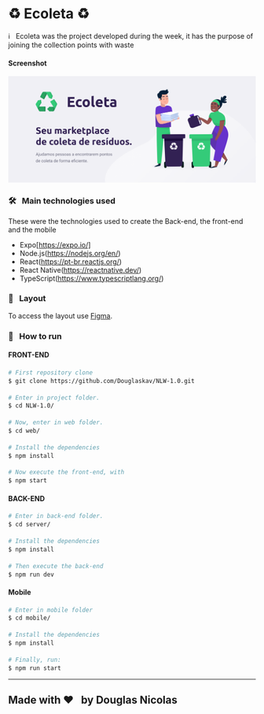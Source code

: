 # :recycle: Ecoleta :recycle:
 :information_source: &nbsp; Ecoleta was the project developed during the week, it has the purpose of joining the collection points with waste
#### Screenshot

<img src="./assets/banner.png" alt="Ecoleta"></img>

### 🛠 &nbsp; Main technologies used
These were the technologies used to create the Back-end, the front-end and the mobile

- Expo[https://expo.io/]
- Node.js(https://nodejs.org/en/)
- React(https://pt-br.reactjs.org/)
- React Native(https://reactnative.dev/)
- TypeScript(https://www.typescriptlang.org/)

### 🔖 &nbsp; Layout
To access the layout use [Figma](https://www.figma.com/file/1SxgOMojOB2zYT0Mdk28lB/).

### 🚀 &nbsp; How to run
#### FRONT-END
```bash
# First repository clone
$ git clone https://github.com/Douglaskav/NLW-1.0.git

# Enter in project folder.
$ cd NLW-1.0/

# Now, enter in web folder.
$ cd web/

# Install the dependencies
$ npm install

# Now execute the front-end, with 
$ npm start
```
#### BACK-END
```bash
# Enter in back-end folder.
$ cd server/

# Install the dependencies
$ npm install

# Then execute the back-end
$ npm run dev
```
#### Mobile
```bash
# Enter in mobile folder
$ cd mobile/

# Install the dependencies
$ npm install

# Finally, run:
$ npm run start
```
---

## Made with ♥ &nbsp; by Douglas Nicolas

